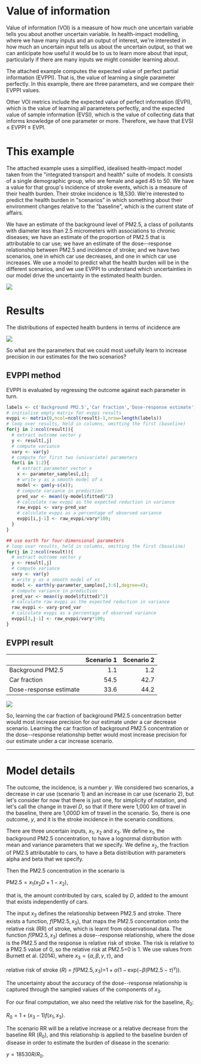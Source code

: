 Value of information
================

Value of information (VOI) is a measure of how much one uncertain variable tells you about another uncertain variable. In health-impact modelling, where we have many inputs and an output of interest, we're interested in how much an uncertain input tells us about the uncertain output, so that we can anticipate how useful it would be to us to learn more about that input, particularly if there are many inputs we might consider learning about.

The attached example computes the expected value of perfect partial information (EVPPI). That is, the value of learning a single parameter perfectly. In this example, there are three parameters, and we compare their EVPPI values.

Other VOI metrics include the expected value of perfect information (EVPI), which is the value of learning all parameters perfectly, and the expected value of sample information (EVSI), which is the value of collecting data that informs knowledge of one parameter or more. Therefore, we have that EVSI ≤ EVPPI ≤ EVPI.

This example
============

The attached example uses a simplified, idealised health-impact model taken from the "integrated transport and health" suite of models. It consists of a single demographic group, who are female and aged 45 to 50. We have a value for that group's incidence of stroke events, which is a measure of their health burden. Their stroke incidence is 18,530. We're interested to predict the health burden in "scenarios" in which something about their environment changes relative to the "baseline", which is the current state of affairs.

We have an estimate of the background level of PM2.5, a class of pollutants with diameter less than 2.5 micrometers with associations to chronic diseases; we have an estimate of the proportion of PM2.5 that is attributable to car use; we have an estimate of the dose--response relationship between PM2.5 and incidence of stroke; and we have two scenarios, one in which car use decreases, and one in which car use increases. We use a model to predict what the health burden will be in the different scenarios, and we use EVPPI to understand which uncertainties in our model drive the uncertainty in the estimated health burden.

![](README_files/figure-markdown_github/plot%20parameters-1.png)

Results
=======

The distributions of expected health burdens in terms of incidence are

![](README_files/figure-markdown_github/plot%20results-1.png)

So what are the parameters that we could most usefully learn to increase precision in our estimates for the two scenarios?

EVPPI method
------------

EVPPI is evaluated by regressing the outcome against each parameter in turn.

``` r
labels <- c('Background PM2.5','Car fraction','Dose-response estimate')
# initialise empty matrix for evppi results
evppi <- matrix(0,ncol=ncol(result)-1,nrow=length(labels))
# loop over results, held in columns, omitting the first (baseline)
for(j in 2:ncol(result)){
  # extract outcome vector y
  y <- result[,j]
  # compute variance
  vary <- var(y)
  # compute for first two (univariate) parameters
  for(i in 1:2){
    # extract parameter vector x
    x <- parameter_samples[,i];
    # write y as a smooth model of x
    model <- gam(y~s(x)); 
    # compute variance in prediction
    pred_var <- mean((y-model$fitted)^2)
    # calculate raw evppi as the expected reduction in variance
    raw_evppi <- vary-pred_var
    # calculate evppi as a percentage of observed variance
    evppi[i,j-1] <- raw_evppi/vary*100;
  }
}

## use earth for four-dimensional parameters
# loop over results, held in columns, omitting the first (baseline)
for(j in 2:ncol(result)){
  # extract outcome vector y
  y <- result[,j]
  # compute variance
  vary <- var(y)
  # write y as a smooth model of xs
  model <- earth(y~parameter_samples[,3:6],degree=4); 
  # compute variance in prediction
  pred_var <- mean((y-model$fitted)^2)
  # calculate raw evppi as the expected reduction in variance
  raw_evppi <- vary-pred_var
  # calculate evppi as a percentage of observed variance
  evppi[3,j-1] <- raw_evppi/vary*100;
}
```

EVPPI result
------------

|                        |  Scenario 1|  Scenario 2|
|------------------------|-----------:|-----------:|
| Background PM2.5       |         1.1|         1.2|
| Car fraction           |        54.5|        42.7|
| Dose-response estimate |        33.6|        44.2|

![](README_files/figure-markdown_github/plot-1.png)

So, learning the car fraction of background PM2.5 concentration better would most increase precision for our estimate under a car decrease scenario. Learning the car fraction of background PM2.5 concentration or the dose--response relationship better would most increase precision for our estimate under a car increase scenario.

------------------------------------------------------------------------

Model details
=============

The outcome, the incidence, is a number *y*. We considered two scenarios, a decrease in car use (scenario 1) and an increase in car use (scenario 2), but let's consider for now that there is just one, for simplicity of notation, and let's call the change in travel *D*, so that if there were 1,000 km of travel in the baseline, there are 1,000*D* km of travel in the scenario. So, there is one outcome, *y*, and it is the stroke incidence in the scenario conditions.

There are three uncertain inputs, *x*<sub>1</sub>, *x*<sub>2</sub> and *x*<sub>3</sub>. We define *x*<sub>1</sub>, the background PM2.5 concentration, to have a lognormal distribution with mean and variance parameters that we specify. We define *x*<sub>2</sub>, the fraction of PM2.5 attributable to cars, to have a Beta distribution with parameters alpha and beta that we specify.

Then the PM2.5 concentration in the scenario is

PM2.5 = *x*<sub>1</sub>(*x*<sub>2</sub>*D* + 1 − *x*<sub>2</sub>),

that is, the amount contributed by cars, scaled by *D*, added to the amount that exists independently of cars.

The input *x*<sub>3</sub> defines the relationship between PM2.5 and stroke. There exists a function, *f*(PM2.5, *x*<sub>3</sub>), that maps the PM2.5 concentation onto the relative risk (RR) of stroke, which is learnt from observational data. The function *f*(PM2.5, *x*<sub>3</sub>) defines a dose--response relationship, where the dose is the PM2.5 and the response is relative risk of stroke. The risk is relative to a PM2.5 value of 0, so the relative risk at PM2.5=0 is 1. We use values from Burnett et al. (2014), where *x*<sub>3</sub> = {*α*, *β*, *γ*, *τ*}, and

relative risk of stroke (*R*) = *f*(PM2.5, *x*<sub>3</sub>)=1 + *α*(1 − exp(−*β*(PM2.5 − *τ*)<sup>*γ*</sup>)).

The uncertainty about the accuracy of the dose--response relationship is captured through the sampled values of the components of *x*<sub>3</sub>.

For our final computation, we also need the relative risk for the baseline, *R*<sub>0</sub>:

*R*<sub>0</sub> = 1 + (*x*<sub>3</sub> − 1)*f*(*x*<sub>1</sub>, *x*<sub>3</sub>).

The scenario RR will be a relative increase or a relative decrease from the baseline RR (*R*<sub>0</sub>), and this relationship is applied to the baseline burden of disease in order to estimate the burden of disease in the scenario:

*y* = 18530*R*/*R*<sub>0</sub>.
